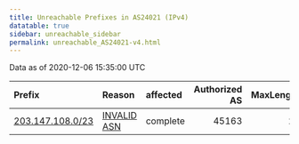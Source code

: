 ```yaml
---
title: Unreachable Prefixes in AS24021 (IPv4)
datatable: true
sidebar: unreachable_sidebar
permalink: unreachable_AS24021-v4.html
---
```


Data as of 2020-12-06 15:35:00 UTC


<div class="datatable-begin"></div>

| Prefix                                                     | Reason                                                                                                  | affected   |   Authorized AS |   MaxLength | Anchor                                       |   unreachable /24s |
|:-----------------------------------------------------------|:--------------------------------------------------------------------------------------------------------|:-----------|----------------:|------------:|:---------------------------------------------|-------------------:|
| [203.147.108.0/23](https://stat.ripe.net/203.147.108.0/23) | [INVALID ASN](https://rpki-validator.ripe.net/announcement-preview?asn=AS24021&prefix=203.147.108.0/23) | complete   |           45163 |          23 | [APNIC](unreachable_APNIC_RPKI_Root-v4.html) |                  2 |

<div class="datatable-end"></div>